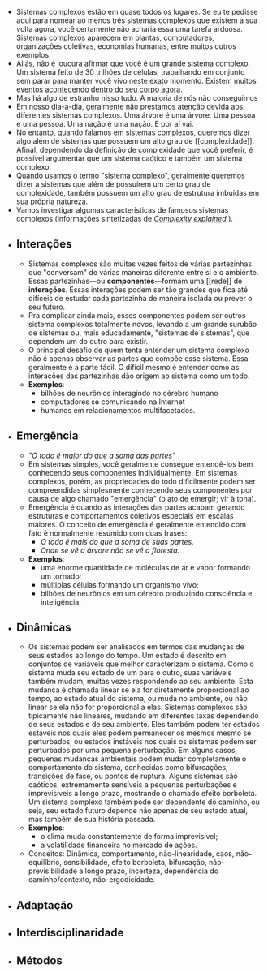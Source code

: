 - Sistemas complexos estão em quase todos os lugares. Se eu te pedisse aqui para nomear ao menos três sistemas complexos que existem a sua volta agora, você certamente não acharia essa uma tarefa arduosa. Sistemas complexos aparecem em plantas, computadores, organizações coletivas, economias humanas, entre muitos outros exemplos.
- Aliás, não é loucura afirmar que você é um grande sistema complexo. Um sistema feito de 30 trilhões de células, trabalhando em conjunto sem parar para manter você vivo neste exato momento. Existem muitos [eventos acontecendo dentro do seu corpo agora](https://everysecond.io/your-body).
- Mas há algo de estranho nisso tudo. A maioria de nós não conseguimos
- Em nosso dia-a-dia, geralmente não prestamos atenção devida aos diferentes sistemas complexos. Uma árvore é uma árvore. Uma pessoa é uma pessoa. Uma nação é uma nação. E por aí vai.
- No entanto, quando falamos em sistemas complexos, queremos dizer algo além de sistemas que possuem um alto grau de [[complexidade]]. Afinal, dependendo da definição de complexidade que você preferir, é possível argumentar que um sistema caótico é também um sistema complexo.
- Quando usamos o termo "sistema complexo", geralmente queremos dizer a sistemas que além de possuírem um certo grau de complexidade, também possuem um alto grau de estrutura imbuídas em sua própria natureza.
- Vamos investigar algumas características de famosos sistemas complexos (informações sintetizadas de [*Complexity explained*](https://complexityexplained.github.io/) ).
- ## **Interações**
	- Sistemas complexos são muitas vezes feitos de várias partezinhas que "conversam" de várias maneiras diferente entre si e o ambiente. Essas partezinhas—ou **componentes**—formam uma [[rede]] de **interações**. Essas interações podem ser tão grandes que fica até difíceis de estudar cada partezinha de maneira isolada ou prever o seu futuro.
	- Pra complicar ainda mais, esses componentes podem ser outros sistema complexos totalmente novos, levando a um grande surubão de sistemas ou, mais educadamente, "sistemas de sistemas", que dependem um do outro para existir.
	- O principal desafio de quem tenta entender um sistema complexo não é apenas observar as partes que compõe esse sistema. Essa geralmente é a parte fácil. O difícil mesmo é entender como as interações das partezinhas dão origem ao sistema como um todo.
	- **Exemplos**:
		- bilhões de neurônios interagindo no cérebro humano
		- computadores se comunicando na Internet
		- humanos em relacionamentos multifacetados.
- ## **Emergência**
	- *"O todo é maior do que a soma das partes"*
	- Em sistemas simples, você geralmente consegue entendê-los bem conhecendo seus componentes individualmente. Em sistemas complexos, porém, as propriedades do todo dificilmente podem ser compreendidas simplesmente conhecendo seus componentes por causa de algo chamado "emergência" (o ato de emergir; vir à tona).
	- Emergência é quando as interações das partes acabam gerando estruturas e comportamentos coletivos especiais em escalas maiores. O conceito de emergência é geralmente entendido com fato é normalmente resumido com duas frases:
		- *O todo é mais do que a soma de suas partes.*
		- *Onde se vê a árvore não se vê a floresta.*
	- **Exemplos**:
		- uma enorme quantidade de moléculas de ar e vapor formando um tornado;
		- múltiplas células formando um organismo vivo;
		- bilhões de neurônios em um cérebro produzindo consciência e inteligência.
- ## **Dinâmicas**
	- Os sistemas podem ser analisados em termos das mudanças de seus estados ao longo do tempo. Um estado é descrito em conjuntos de variáveis que melhor caracterizam o sistema. Como o sistema muda seu estado de um para o outro, suas variáveis também mudam, muitas vezes respondendo ao seu ambiente. Esta mudança é chamada linear se ela for diretamente proporcional ao tempo, ao estado atual do sistema, ou muda no ambiente, ou não linear se ela não for proporcional a elas. Sistemas complexos são tipicamente não lineares, mudando em diferentes taxas dependendo de seus estados e de seu ambiente. Eles também podem ter estados estáveis nos quais eles podem permanecer os mesmos mesmo se perturbados, ou estados instáveis nos quais os sistemas podem ser perturbados por uma pequena perturbação. Em alguns casos, pequenas mudanças ambientais podem mudar completamente o comportamento do sistema, conhecidas como bifurcações, transições de fase, ou pontos de ruptura. Alguns sistemas são caóticos, extremamente sensíveis a pequenas perturbações e imprevisíveis a longo prazo, mostrando o chamado efeito borboleta. Um sistema complexo também pode ser dependente do caminho, ou seja, seu estado futuro depende não apenas de seu estado atual, mas também de sua história passada.
	- **Exemplos**:
		- o clima muda constantemente de forma imprevisível;
		- a volatilidade financeira no mercado de ações.
	- Conceitos: Dinâmica, comportamento, não-linearidade, caos, não-equilíbrio, sensibilidade, efeito borboleta, bifurcação, não-previsibilidade a longo prazo, incerteza, dependência do caminho/contexto, não-ergodicidade.
- ## **Adaptação**
- ## **Interdisciplinaridade**
- ## **Métodos**